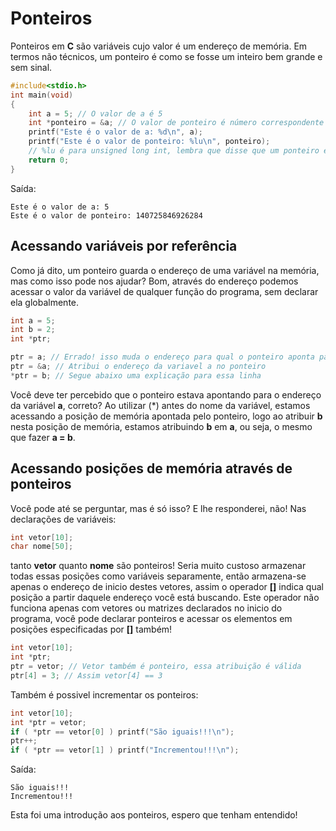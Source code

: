 # Ponteiros
Ponteiros em **C** são variáveis cujo valor é um endereço de memória. Em termos não técnicos, um ponteiro é como se fosse um inteiro bem grande e sem sinal.

~~~C
#include<stdio.h>
int main(void)
{
	int a = 5; // O valor de a é 5
	int *ponteiro = &a; // O valor de ponteiro é número correspondente ao endereço de a
	printf("Este é o valor de a: %d\n", a);
	printf("Este é o valor de ponteiro: %lu\n", ponteiro);
	// %lu é para unsigned long int, lembra que disse que um ponteiro era um int grandão sem sinal?!
    return 0;
}
~~~

Saída:
~~~
Este é o valor de a: 5
Este é o valor de ponteiro: 140725846926284
~~~

## Acessando variáveis por referência
Como já dito, um ponteiro guarda o endereço de uma variável na memória, mas como isso pode nos ajudar?
Bom, através do endereço podemos acessar o valor da variável de qualquer função do programa, sem declarar ela globalmente.

~~~C
int a = 5;
int b = 2;
int *ptr;

ptr = a; // Errado! isso muda o endereço para qual o ponteiro aponta para 5.
ptr = &a; // Atribui o endereço da variavel a no ponteiro
*ptr = b; // Segue abaixo uma explicação para essa linha
~~~
Você deve ter percebido que o ponteiro estava apontando para o endereço da variável **a**, correto? Ao utilizar (\*) antes do nome da variável, estamos acessando a posição de memória apontada pelo ponteiro, logo ao atribuir **b** nesta posição de memória, estamos atribuindo **b** em **a**, ou seja, o mesmo que fazer **a = b**.

## Acessando posições de memória através de ponteiros
Você pode até se perguntar, mas é só isso? E lhe responderei, não!
Nas declarações de variáveis:
~~~C
int vetor[10];
char nome[50];
~~~
tanto **vetor** quanto **nome** são ponteiros! Seria muito custoso armazenar todas essas posições como variáveis separamente, então armazena-se apenas o endereço de inicio destes vetores, assim o operador **[]** indica qual posição a partir daquele endereço você está buscando.
Este operador não funciona apenas com vetores ou matrizes declarados no inicio do programa, você pode declarar ponteiros e acessar os elementos em posições especificadas por **[]** também!

~~~C
int vetor[10];
int *ptr;
ptr = vetor; // Vetor também é ponteiro, essa atribuição é válida
ptr[4] = 3; // Assim vetor[4] == 3
~~~

Também é possivel incrementar os ponteiros:
~~~C
int vetor[10];
int *ptr = vetor;
if ( *ptr == vetor[0] ) printf("São iguais!!!\n");
ptr++;
if ( *ptr == vetor[1] ) printf("Incrementou!!!\n");
~~~
Saída:
~~~
São iguais!!!
Incrementou!!!
~~~

Esta foi uma introdução aos ponteiros, espero que tenham entendido!
